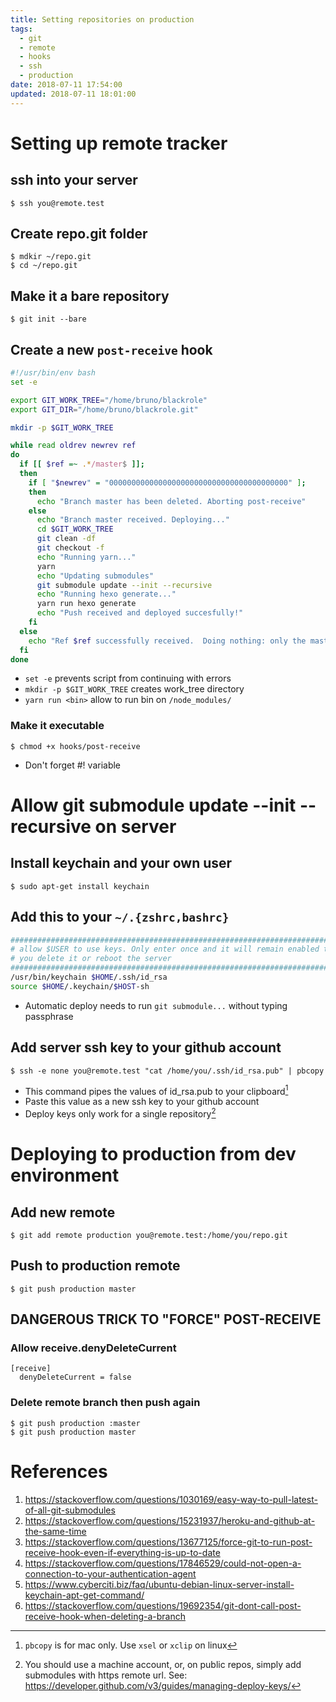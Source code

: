 ```yaml
---
title: Setting repositories on production
tags:
  - git
  - remote
  - hooks
  - ssh
  - production
date: 2018-07-11 17:54:00
updated: 2018-07-11 18:01:00
---
```



# Setting up remote tracker

## ssh into your server

    $ ssh you@remote.test

## Create repo.git folder

    $ mdkir ~/repo.git
    $ cd ~/repo.git

## Make it a bare repository

    $ git init --bare

## Create a new `post-receive` hook

```bash (hooks/post-receive)
#!/usr/bin/env bash
set -e

export GIT_WORK_TREE="/home/bruno/blackrole"
export GIT_DIR="/home/bruno/blackrole.git"

mkdir -p $GIT_WORK_TREE

while read oldrev newrev ref
do
  if [[ $ref =~ .*/master$ ]];
  then
    if [ "$newrev" = "0000000000000000000000000000000000000000" ];
    then
      echo "Branch master has been deleted. Aborting post-receive"
    else
      echo "Branch master received. Deploying..."
      cd $GIT_WORK_TREE
      git clean -df
      git checkout -f
      echo "Running yarn..."
      yarn
      echo "Updating submodules"
      git submodule update --init --recursive
      echo "Running hexo generate..."
      yarn run hexo generate
      echo "Push received and deployed succesfully!"
    fi
  else
    echo "Ref $ref successfully received.  Doing nothing: only the master branch may be deployed on this server."
  fi
done
```

* `set -e` prevents script from continuing with errors
* `mkdir -p $GIT_WORK_TREE` creates work_tree directory
* `yarn run <bin>` allow to run bin on `/node_modules/`

### Make it executable

    $ chmod +x hooks/post-receive

* Don't forget #! variable

# Allow git submodule update --init --recursive on server

## Install keychain and your own user

    $ sudo apt-get install keychain

## Add this to your `~/.{zshrc,bashrc}`

```bash (~/.zshrc)
###########################################################################
# allow $USER to use keys. Only enter once and it will remain enabled till
# you delete it or reboot the server 
###########################################################################
/usr/bin/keychain $HOME/.ssh/id_rsa
source $HOME/.keychain/$HOST-sh
```

* Automatic deploy needs to run `git submodule...` without typing passphrase

## Add server ssh key to your github account

    $ ssh -e none you@remote.test "cat /home/you/.ssh/id_rsa.pub" | pbcopy

* This command pipes the values of id_rsa.pub to your clipboard[^1]
* Paste this value as a new ssh key to your github account
* Deploy keys only work for a single repository[^2]

# Deploying to production from dev environment

## Add new remote

    $ git add remote production you@remote.test:/home/you/repo.git

## Push to production remote

    $ git push production master

## DANGEROUS TRICK TO "FORCE" POST-RECEIVE

### Allow receive.denyDeleteCurrent

```config (repo.git/config)
[receive]
  denyDeleteCurrent = false
```

### Delete remote branch then push again

    $ git push production :master
    $ git push production master

# References

1. https://stackoverflow.com/questions/1030169/easy-way-to-pull-latest-of-all-git-submodules
1. https://stackoverflow.com/questions/15231937/heroku-and-github-at-the-same-time
1. https://stackoverflow.com/questions/13677125/force-git-to-run-post-receive-hook-even-if-everything-is-up-to-date
1. https://stackoverflow.com/questions/17846529/could-not-open-a-connection-to-your-authentication-agent
1. https://www.cyberciti.biz/faq/ubuntu-debian-linux-server-install-keychain-apt-get-command/
1. https://stackoverflow.com/questions/19692354/git-dont-call-post-receive-hook-when-deleting-a-branch

[^1]: `pbcopy` is for mac only. Use `xsel` or `xclip` on linux
[^2]: You should use a machine account, or, on public repos, simply add submodules with https remote url. See: https://developer.github.com/v3/guides/managing-deploy-keys/
